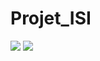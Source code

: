 # Projet_ISI

<img src="https://img.shields.io/badge/Python-FFD43B?style=for-the-badge&logo=python&logoColor=blue" /> <img src="https://img.shields.io/badge/SQLite-07405E?style=for-the-badge&logo=sqlite&logoColor=white" />
